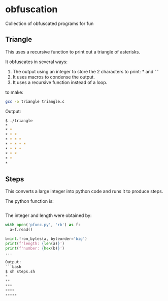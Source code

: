 # obfuscation
Collection of obfuscated programs for fun

## Triangle

This uses a recursive function to print out a triangle of asterisks.

It obfuscates in several ways:

 1. The output using an integer to store the 2 characters to print: * and ' '
 2. It uses macros to condense the output.
 3. It uses a recursive function instead of a loop.

to make:
```bash
gcc -o triangle triangle.c
```

Output:
```bash
$ ./triangle
*
* *
* * *
* * * *
* * * * *
* * * *
* * *
* *
*
```

## Steps

This converts a large integer into python code and runs it to produce steps.

The python function is:

```python
```

The integer and length were obtained by:

```python
with open('pfunc.py', 'rb') as f:
  a=f.read()

b=int.from_bytes(a, byteorder='big')
print(f'length: {len(a)}')
print(f'number: {hex(b)}')
...

Output:
```bash
$ sh steps.sh
*
**
***
****
*****
```
